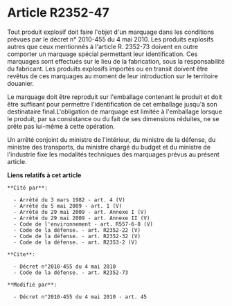 # Article R2352-47

Tout produit explosif doit faire l'objet d'un marquage dans les conditions prévues par le décret n° 2010-455 du 4 mai 2010.
Les produits explosifs autres que ceux mentionnés à l'article R. 2352-73 doivent en outre comporter un marquage spécial
permettant leur identification. Ces marquages sont effectués sur le lieu de la fabrication, sous la responsabilité du
fabricant. Les produits explosifs importés ou en transit doivent être revêtus de ces marquages au moment de leur introduction
sur le territoire douanier. 

Le marquage doit être reproduit sur l'emballage contenant le produit et doit être suffisant pour permettre l'identification
de cet emballage jusqu'à son destinataire final.L'obligation de marquage est limitée à l'emballage lorsque le produit, par sa
consistance ou du fait de ses dimensions réduites, ne se prête pas lui-même à cette opération. 

Un arrêté conjoint du ministre de l'intérieur, du ministre de la défense, du ministre des transports, du ministre chargé du
budget et du ministre de l'industrie fixe les modalités techniques des marquages prévus au présent article.

**Liens relatifs à cet article**

	**Cité par**:

	  - Arrêté du 3 mars 1982 - art. 4 (V)
	  - Arrêté du 5 mai 2009 - art. 1 (V)
	  - Arrêté du 29 mai 2009 - art. Annexe I (V)
	  - Arrêté du 29 mai 2009 - art. Annexe II (V)
	  - Code de l'environnement - art. R557-6-8 (V)
	  - Code de la défense. - art. R2352-22 (V)
	  - Code de la défense. - art. R2352-32 (V)
	  - Code de la défense. - art. R2353-2 (V)

	**Cite**:

	  - Décret n°2010-455 du 4 mai 2010
	  - Code de la défense. - art. R2352-73

	**Modifié par**:

	  - Décret n°2010-455 du 4 mai 2010 - art. 45
